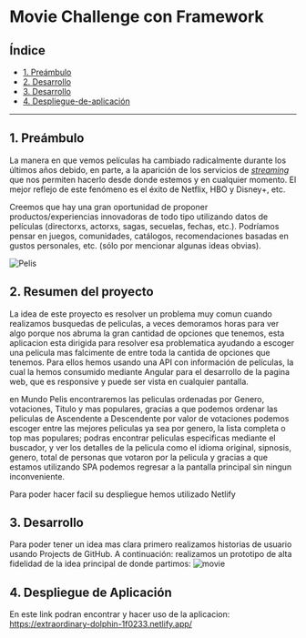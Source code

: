 # Movie Challenge con Framework

## Índice

- [1. Preámbulo](#1-preambulo)
- [2. Desarrollo](#2Desarrollo)
- [3. Desarrollo](#3-Desarrollo)
- [4. Despliegue-de-aplicación](#4-Despliegue-de-aplicación)

---

## 1. Preámbulo

La manera en que vemos películas ha cambiado radicalmente durante los últimos
años debido, en parte, a la aparición de los servicios de
[_streaming_](https://es.wikipedia.org/wiki/Streaming) que nos permiten hacerlo
desde donde estemos y en cualquier momento. El mejor reflejo de este fenómeno es
el éxito de Netflix, HBO y Disney+, etc.

Creemos que hay una gran oportunidad de proponer productos/experiencias
innovadoras de todo tipo utilizando datos de películas (directorxs, actorxs,
sagas, secuelas, fechas, etc.). Podríamos pensar en juegos, comunidades,
catálogos, recomendaciones basadas en gustos personales, etc. (sólo por
mencionar algunas ideas obvias).

![Pelis](https://live.staticflickr.com/117/257368762_38bf6fcf9f_h.jpg)

## 2. Resumen del proyecto

La idea de este proyecto es resolver un problema muy comun cuando realizamos busquedas de peliculas, a veces demoramos horas para ver algo porque nos abruma la gran cantidad de opciones que tenemos, esta aplicacion esta dirigida para resolver esa problematica ayudando a escoger una pelicula mas falcimente de entre toda la cantida de opciones que tenemos. Para ellos hemos  usando una API con información de películas, la cual la hemos consumido mediante Angular para el desarrollo de la pagina web, que es responsive y puede ser vista en cualquier pantalla.

en Mundo Pelis encontraremos las peliculas ordenadas por Genero, votaciones, Titulo y mas populares, gracias a que podemos ordenar las peliculas de Ascendente a Descendente por valor de votaciones podemos escoger entre las mejores peliculas ya sea por genero, la lista completa o top mas populares; podras encontrar peliculas especificas mediante el buscador, y ver los detalles de la pelicula como el idioma original, sipnosis, genero, total de personas que votaron por la pelicula y gracias a que estamos utilizando SPA podemos regresar a la pantalla principal sin ningun inconveniente.

Para poder hacer facil su despliegue hemos utilizado Netlify

## 3. Desarrollo
Para poder tener un idea mas clara primero realizamos historias de usuario usando Projects de GitHub. A continuación: 
realizamos un prototipo de alta fidelidad de la idea principal de donde partimos:
![movie](https://github.com/1205324997/DEV005-movie-challenge-fw/assets/122817494/689fe311-611c-40d8-8dac-a119b7e87df3)

## 4. Despliegue de Aplicación
En este link podran encontrar y hacer uso de la aplicacion: https://extraordinary-dolphin-1f0233.netlify.app/

